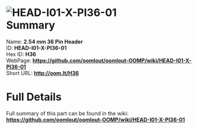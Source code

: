 
![HEAD-I01-X-PI36-01](https://github.com/oomlout/oomlout-OOMP/blob/master/parts/HEAD-I01-X-PI36-01/HEAD-I01-X-PI36-01_420.jpg)   
Summary
=================
  
Name: __2.54 mm 36 Pin Header__    
ID: __HEAD-I01-X-PI36-01__   
Hex ID: __H36__   
WebPage: __https://github.com/oomlout/oomlout-OOMP/wiki/HEAD-I01-X-PI36-01__   
Short URL: __http://oom.lt/H36__   

Full Details
==========================
Full summary of this part can be found in the wiki:   
__https://github.com/oomlout/oomlout-OOMP/wiki/HEAD-I01-X-PI36-01__    

